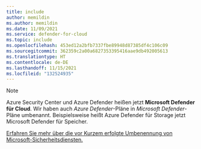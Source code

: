 ```yaml
---
title: include
author: memildin
ms.author: memildin
ms.date: 11/09/2021
ms.service: defender-for-cloud
ms.topic: include
ms.openlocfilehash: 453ed12a2bfb7337fbe89948d87385df4c106c09
ms.sourcegitcommit: 362359c2a00a6827353395416aae9db492005613
ms.translationtype: HT
ms.contentlocale: de-DE
ms.lasthandoff: 11/15/2021
ms.locfileid: "132524935"
---
```

<!-- docutune:disable -->

> [!NOTE]
>
> Azure Security Center und Azure Defender heißen jetzt **Microsoft Defender für Cloud**. Wir haben auch *Azure Defender*-Pläne in *Microsoft Defender*-Pläne umbenannt. Beispielsweise heißt Azure Defender für Storage jetzt Microsoft Defender für Speicher.
>
> [Erfahren Sie mehr über die vor Kurzem erfolgte Umbenennung von Microsoft-Sicherheitsdiensten.](https://aka.ms/secblg11)
